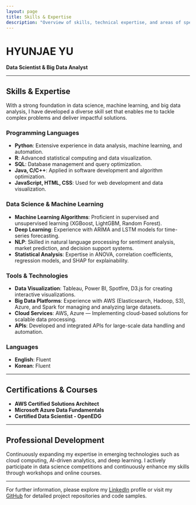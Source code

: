 ```yaml
---
layout: page
title: Skills & Expertise
description: "Overview of skills, technical expertise, and areas of specialization"
---
```


# HYUNJAE YU

**Data Scientist & Big Data Analyst**

---

## Skills & Expertise

With a strong foundation in data science, machine learning, and big data analysis, I have developed a diverse skill set that enables me to tackle complex problems and deliver impactful solutions.

### Programming Languages
- **Python**: Extensive experience in data analysis, machine learning, and automation.
- **R**: Advanced statistical computing and data visualization.
- **SQL**: Database management and query optimization.
- **Java, C/C++**: Applied in software development and algorithm optimization.
- **JavaScript, HTML, CSS**: Used for web development and data visualization.

### Data Science & Machine Learning
- **Machine Learning Algorithms**: Proficient in supervised and unsupervised learning (XGBoost, LightGBM, Random Forest).
- **Deep Learning**: Experience with ARIMA and LSTM models for time-series forecasting.
- **NLP**: Skilled in natural language processing for sentiment analysis, market prediction, and decision support systems.
- **Statistical Analysis**: Expertise in ANOVA, correlation coefficients, regression models, and SHAP for explainability.

### Tools & Technologies
- **Data Visualization**: Tableau, Power BI, Spotfire, D3.js for creating interactive visualizations.
- **Big Data Platforms**: Experience with AWS (Elasticsearch, Hadoop, S3), Azure, and Spark for managing and analyzing large datasets.
- **Cloud Services**: AWS, Azure — Implementing cloud-based solutions for scalable data processing.
- **APIs**: Developed and integrated APIs for large-scale data handling and automation.

### Languages
- **English**: Fluent
- **Korean**: Fluent

---

## Certifications & Courses
- **AWS Certified Solutions Architect**
- **Microsoft Azure Data Fundamentals**
- **Certified Data Scientist - OpenEDG**

---

## Professional Development

Continuously expanding my expertise in emerging technologies such as cloud computing, AI-driven analytics, and deep learning. I actively participate in data science competitions and continuously enhance my skills through workshops and online courses.

---

For further information, please explore my [LinkedIn](https://www.linkedin.com/in/gloriayu-) profile or visit my [GitHub](https://github.com/glorr17) for detailed project repositories and code samples.
